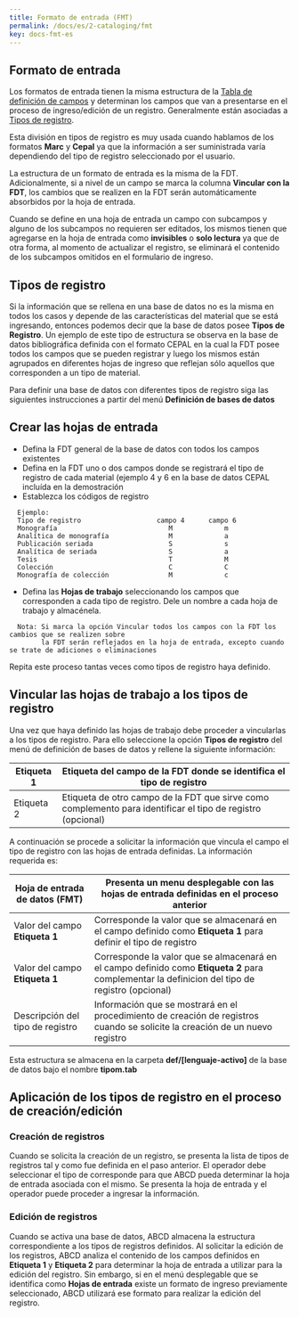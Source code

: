 ```yaml
---
title: Formato de entrada (FMT)
permalink: /docs/es/2-cataloging/fmt
key: docs-fmt-es
---
```

## Formato de entrada

Los formatos de entrada tienen la misma estructura de la [Tabla de definición de campos](http://abcdwiki.net/Tabla_de_definición_de_campos) y determinan los campos que van a presentarse en el proceso de ingreso/edición de un registro. Generalmente están asociadas a [Tipos de registro](http://abcdwiki.net/Tipos_de_registro).

Esta división en tipos de registro es muy usada cuando hablamos de los formatos **Marc** y **Cepal** ya que la información a ser suministrada varía dependiendo del tipo de registro seleccionado por el usuario.

La estructura de un formato de entrada es la misma de la FDT. Adicionalmente, si a nivel de un campo se marca la columna **Vincular con la FDT**, los cambios que se realizen en la FDT serán automáticamente absorbidos por la hoja de entrada.

Cuando se define en una hoja de entrada un campo con subcampos y alguno de los subcampos no requieren ser editados, los mismos tienen que agregarse en la hoja de entrada como **invisibles** o **solo lectura** ya que de otra forma, al momento de actualizar el registro, se eliminará el contenido de los subcampos omitidos en el formulario de ingreso.

## Tipos de registro

Si la información que se rellena en una base de datos no es la misma en todos los casos y depende de las características del material que se está ingresando, entonces podemos decir que la base de datos posee **Tipos de Registro**. Un ejemplo de este tipo de estructura se observa en la base de datos bibliográfica definida con el formato CEPAL en la cual la FDT posee todos los campos que se pueden registrar y luego los mismos están agrupados en diferentes hojas de ingreso que reflejan sólo aquellos que corresponden a un tipo de material.

Para definir una base de datos con diferentes tipos de registro siga las siguientes instrucciones a partir del menú **Definición de bases de datos**



## Crear las hojas de entrada

- Defina la FDT general de la base de datos con todos los campos existentes
- Defina en la FDT uno o dos campos donde se registrará el tipo de registro de cada material (ejemplo 4 y 6 en la base de datos CEPAL incluída en la demostración
- Establezca los códigos de registro

```
  Ejemplo:
  Tipo de registro                   campo 4      campo 6
  Monografía                            M             m
  Analítica de monografía               M             a
  Publicación seriada                   S             s
  Analítica de seriada                  S             a
  Tesis                                 T             M
  Colección                             C             C
  Monografía de colección               M             c
```

- Defina las **Hojas de trabajo** seleccionando los campos que corresponden a cada tipo de registro. Dele un nombre a cada hoja de trabajo y almacénela.

```
  Nota: Si marca la opción Vincular todos los campos con la FDT los cambios que se realizen sobre
        la FDT serán reflejados en la hoja de entrada, excepto cuando se trate de adiciones o eliminaciones 
```

Repita este proceso tantas veces como tipos de registro haya definido.

## Vincular las hojas de trabajo a los tipos de registro

Una vez que haya definido las hojas de trabajo debe proceder a vincularlas a los tipos de registro. Para ello seleccione la opción **Tipos de registro** del menú de definición de bases de datos y rellene la siguiente información:

| Etiqueta 1 | Etiqueta del campo de la FDT donde se identifica el tipo de registro |
| ---------- | ------------------------------------------------------------ |
| Etiqueta 2 | Etiqueta de otro campo de la FDT que sirve como complemento para identificar el tipo de registro (opcional) |

A continuación se procede a solicitar la información que vincula el campo el tipo de registro con las hojas de entrada definidas. La información requerida es:

| Hoja de entrada de datos (FMT)   | Presenta un menu desplegable con las hojas de entrada definidas en el proceso anterior |
| -------------------------------- | ------------------------------------------------------------ |
| Valor del campo **Etiqueta 1**   | Corresponde la valor que se almacenará en el campo definido como **Etiqueta 1** para definir el tipo de registro |
| Valor del campo **Etiqueta 1**   | Corresponde la valor que se almacenará en el campo definido como **Etiqueta 2** para complementar la definicion del tipo de registro (opcional) |
| Descripción del tipo de registro | Información que se mostrará en el procedimiento de creación de registros cuando se solicite la creación de un nuevo registro |

Esta estructura se almacena en la carpeta **def/[lenguaje-activo]** de la base de datos bajo el nombre **tipom.tab**

## Aplicación de los tipos de registro en el proceso de creación/edición

### Creación de registros

Cuando se solicita la creación de un registro, se presenta la lista de tipos de registros tal y como fue definida en el paso anterior. El operador debe seleccionar el tipo de corresponde para que ABCD pueda determinar la hoja de entrada asociada con el mismo. Se presenta la hoja de entrada y el operador puede proceder a ingresar la información.

### Edición de registros

Cuando se activa una base de datos, ABCD almacena la estructura correspondiente a los tipos de registros definidos. Al solicitar la edición de los registros, ABCD analiza el contenido de los campos definidos en **Etiqueta 1** y **Etiqueta 2** para determinar la hoja de entrada a utilizar para la edición del registro. Sin embargo, si en el menú desplegable que se identifica como **Hojas de entrada** existe un formato de ingreso previamente seleccionado, ABCD utilizará ese formato para realizar la edición del registro.